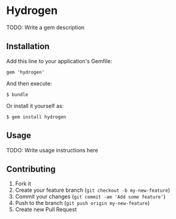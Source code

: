 # Hydrogen

TODO: Write a gem description

## Installation

Add this line to your application's Gemfile:

    gem 'hydrogen'

And then execute:

    $ bundle

Or install it yourself as:

    $ gem install hydrogen

## Usage

TODO: Write usage instructions here

## Contributing

1. Fork it
2. Create your feature branch (`git checkout -b my-new-feature`)
3. Commit your changes (`git commit -am 'Add some feature'`)
4. Push to the branch (`git push origin my-new-feature`)
5. Create new Pull Request
